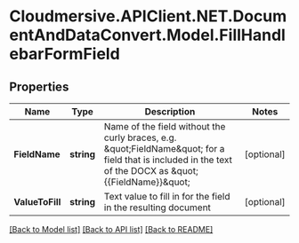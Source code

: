 # Cloudmersive.APIClient.NET.DocumentAndDataConvert.Model.FillHandlebarFormField
## Properties

Name | Type | Description | Notes
------------ | ------------- | ------------- | -------------
**FieldName** | **string** | Name of the field without the curly braces, e.g. \&quot;FieldName\&quot; for a field that is included in the text of the DOCX as \&quot;{{FieldName}}\&quot; | [optional] 
**ValueToFill** | **string** | Text value to fill in for the field in the resulting document | [optional] 

[[Back to Model list]](../README.md#documentation-for-models) [[Back to API list]](../README.md#documentation-for-api-endpoints) [[Back to README]](../README.md)

